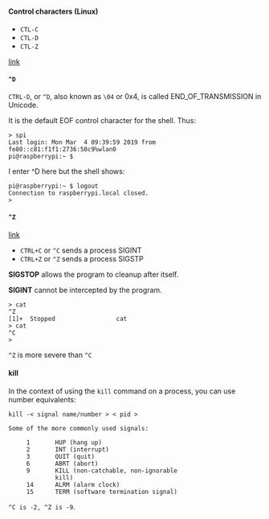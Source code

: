 #### Control characters (Linux)

- ``CTL-C``
- ``CTL-D``
- ``CTL-Z``

[link](https://unix.stackexchange.com/questions/110240/why-does-ctrl-d-eof-exit-the-shell)

#### ``^D``

``CTRL-D``, or ``^D``, also known as ``\04`` or 0x4, is called END_OF_TRANSMISSION in Unicode.

It is the default EOF control character for the shell.  Thus:

```
> spi
Last login: Mon Mar  4 09:39:59 2019 from fe80::c81:f1f1:2736:50c9%wlan0
pi@raspberrypi:~ $
```

I enter ^D here but the shell shows:

```
pi@raspberrypi:~ $ logout
Connection to raspberrypi.local closed.
> 
```

#### ``^Z``

[link](https://superuser.com/questions/262942/whats-different-between-ctrlz-and-ctrlc-in-unix-command-line)

- ``CTRL+C`` or ``^C`` sends a process SIGINT
- ``CTRL+Z`` or ``^Z`` sends a process SIGSTP

**SIGSTOP** allows the program to cleanup after itself. 

**SIGINT** cannot be intercepted by the program.

```
> cat
^Z
[1]+  Stopped                 cat
> cat
^C
>
```

``^Z`` is more severe than ``^C``

#### kill

In the context of using the ``kill`` command on a process, you can use number equivalents:

``kill -< signal name/number > < pid >``

```
Some of the more commonly used signals:

     1       HUP (hang up)
     2       INT (interrupt)
     3       QUIT (quit)
     6       ABRT (abort)
     9       KILL (non-catchable, non-ignorable
             kill)
     14      ALRM (alarm clock)
     15      TERM (software termination signal)
```

``^C is -2, ^Z is -9``.



